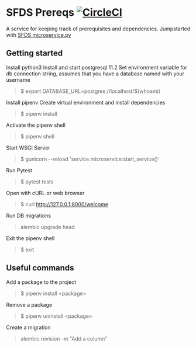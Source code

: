 # SFDS Prereqs [![CircleCI](https://circleci.com/gh/SFDigitalServices/prereqs.svg?style=svg)](https://circleci.com/gh/SFDigitalServices/prereqs)

A service for keeping track of prerequisites and dependencies.
Jumpstarted with [SFDS microservice.py](https://github.com/SFDigitalServices/microservice-py)

## Getting started

Install python3
Install and start postgresql 11.2
Set environment variable for db connection string, assumes that you have a database named with your username
> \$ export DATABASE_URL=postgres://localhost/$(whoami)

Install pipenv
Create virtual environment and install dependencies
> \$ pipenv install

Activate the pipenv shell
> \$ pipenv shell

Start WSGI Server
> \$ gunicorn --reload 'service.microservice:start_service()'

Run Pytest
> \$ pytest tests

Open with cURL or web browser
> \$ curl http://127.0.0.1:8000/welcome

Run DB migrations
> alembic upgrade head

Exit the pipenv shell
> \$ exit


## Useful commands
Add a package to the project
> \$ pipenv install \<package>

Remove a package
> \$ pipenv uninstall \<package>

Create a migration
> alembic revision -m "Add a column"
